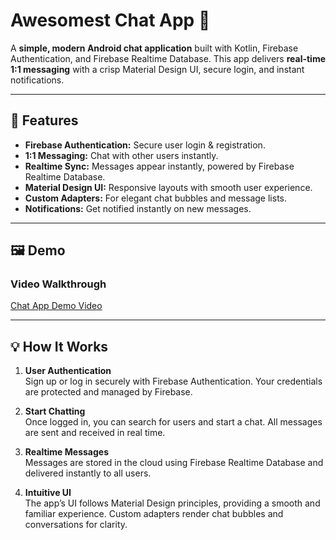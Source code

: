 # Awesomest Chat App 📱

A **simple, modern Android chat application** built with Kotlin, Firebase Authentication, and Firebase Realtime Database. This app delivers **real-time 1:1 messaging** with a crisp Material Design UI, secure login, and instant notifications.

---

## 🚀 Features

- **Firebase Authentication:** Secure user login & registration.
- **1:1 Messaging:** Chat with other users instantly.
- **Realtime Sync:** Messages appear instantly, powered by Firebase Realtime Database.
- **Material Design UI:** Responsive layouts with smooth user experience.
- **Custom Adapters:** For elegant chat bubbles and message lists.
- **Notifications:** Get notified instantly on new messages.

---

## 🖼️ Demo

### Video Walkthrough
[Chat App Demo Video](https://github.com/user-attachments/assets/bd591ded-41c9-4142-86ad-4c0fe92e214d)

---

## 💡 How It Works

1. **User Authentication**  
   Sign up or log in securely with Firebase Authentication. Your credentials are protected and managed by Firebase.

2. **Start Chatting**  
   Once logged in, you can search for users and start a chat. All messages are sent and received in real time.

3. **Realtime Messages**  
   Messages are stored in the cloud using Firebase Realtime Database and delivered instantly to all users.

4. **Intuitive UI**  
   The app’s UI follows Material Design principles, providing a smooth and familiar experience. Custom adapters render chat bubbles and conversations for clarity.


